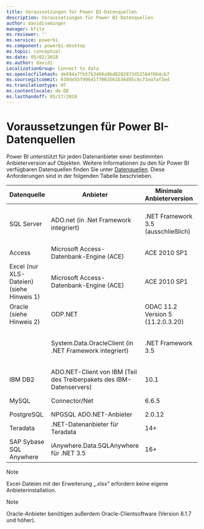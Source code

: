 ```yaml
---
title: Voraussetzungen für Power BI-Datenquellen
description: Voraussetzungen für Power BI-Datenquellen
author: davidiseminger
manager: kfile
ms.reviewer: ''
ms.service: powerbi
ms.component: powerbi-desktop
ms.topic: conceptual
ms.date: 05/02/2018
ms.author: davidi
LocalizationGroup: Connect to data
ms.openlocfilehash: de694a7fb57b3466a9bd8282973d52584f664cb7
ms.sourcegitcommit: 638de55f996d177063561b36d95c8c71ea7af3ed
ms.translationtype: HT
ms.contentlocale: de-DE
ms.lasthandoff: 05/17/2018
---
```

# <a name="power-bi-data-source-prerequisites"></a>Voraussetzungen für Power BI-Datenquellen
Power BI unterstützt für jeden Datenanbieter einer bestimmten Anbieterversion auf Objekten. Weitere Informationen zu den für Power BI verfügbaren Datenquellen finden Sie unter [Datenquellen](desktop-data-sources.md). Diese Anforderungen sind in der folgenden Tabelle beschrieben.

| Datenquelle | Anbieter | Minimale Anbieterversion | Minimale Datenquellenversion | Unterstützte Datenquellenobjekte | Download-Link |
| --- | --- | --- | --- | --- | --- |
| SQL Server |ADO.net (in .Net Framework integriert) |.NET Framework 3.5 (ausschließlich) |SQL Server 2005 und höher |Tabellen/Ansichten, skalare Funktionen, Tabellenfunktionen |In .NET Framework 3.5 oder höher enthalten |
| Access |Microsoft Access-Datenbank-Engine (ACE) |ACE 2010 SP1 |Keine Einschränkung |Tabellen/Ansichten |[Downloadlink](http://go.microsoft.com/fwlink/?linkid=285987&clcid=0x409) |
| Excel (nur XLS-Dateien) (siehe Hinweis 1) |Microsoft Access-Datenbank-Engine (ACE) |ACE 2010 SP1 |Keine Einschränkung |Tabellen, Arbeitsblätter |[Downloadlink](http://go.microsoft.com/fwlink/?linkid=285987&clcid=0x409) |
| Oracle (siehe Hinweis 2) |ODP.NET |ODAC 11.2 Version 5 (11.2.0.3.20) |9.x und höher |Tabellen/Ansichten |[Downloadlink](http://go.microsoft.com/fwlink/?linkid=272376&clcid=0x409) |
| | System.Data.OracleClient (in .NET Framework integriert) |.NET Framework 3.5 |9.x und höher |Tabellen/Ansichten |In .NET Framework 3.5 oder höher enthalten |
| IBM DB2 |ADO.NET-Client von IBM (Teil des Treiberpakets des IBM-Datenservers) |10.1 |9.1+ |Tabellen/Ansichten |[Downloadlink](http://go.microsoft.com/fwlink/?linkid=274911&clcid=0x409) |
| MySQL |Connector/Net |6.6.5 |5.1 |Tabellen/Ansichten, skalare Funktionen |[Downloadlink](http://go.microsoft.com/fwlink/?linkid=278885&clcid=0x409) |
| PostgreSQL |NPGSQL ADO.NET-Anbieter |2.0.12 |7.4 |Tabellen/Ansichten |[Downloadlink](http://go.microsoft.com/fwlink/?linkid=282716&clcid=0x409) |
| Teradata |.NET-Datenanbieter für Teradata |14+ |12+ |Tabellen/Ansichten |[Downloadlink](http://go.microsoft.com/fwlink/?linkid=278886&clcid=0x409) |
| SAP Sybase SQL Anywhere |iAnywhere.Data.SQLAnywhere für .NET 3.5 |16+ |16+ |Tabellen/Ansichten |[Downloadlink](http://go.microsoft.com/fwlink/?linkid=324846) |

>[!NOTE]
>Excel-Dateien mit der Erweiterung „.xlsx“ erfordern keine eigene Anbieterinstallation.

>[!NOTE]
>Oracle-Anbieter benötigen außerdem Oracle-Clientsoftware (Version 8.1.7 und höher).
> 
> 

